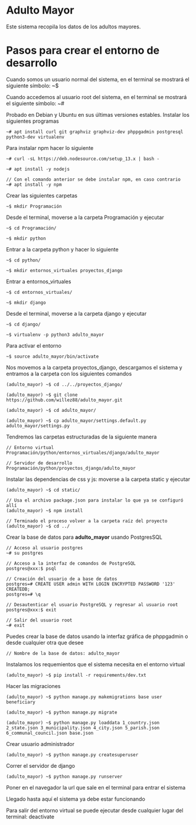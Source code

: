 # Adulto Mayor

Este sistema recopila los datos de los adultos mayores.

# Pasos para crear el entorno de desarrollo

Cuando somos un usuario normal del sistema, en el terminal se mostrará el siguiente símbolo: ~$

Cuando accedemos al usuario root del sistema, en el terminal se mostrará el siguiente símbolo: ~#

Probado en Debian y Ubuntu en sus últimas versiones estables. Instalar los siguientes programas

    ~# apt install curl git graphviz graphviz-dev phppgadmin postgresql python3-dev virtualenv

Para instalar npm hacer lo siguiente

    ~# curl -sL https://deb.nodesource.com/setup_13.x | bash -

    ~# apt install -y nodejs

    // Con el comando anterior se debe instalar npm, en caso contrario
    ~# apt install -y npm

Crear las siguientes carpetas

    ~$ mkdir Programación

Desde el terminal, moverse a la carpeta Programación y ejecutar

    ~$ cd Programación/

    ~$ mkdir python

Entrar a la carpeta python y hacer lo siguiente

    ~$ cd python/

    ~$ mkdir entornos_virtuales proyectos_django

Entrar a entornos_virtuales

    ~$ cd entornos_virtuales/

    ~$ mkdir django

Desde el terminal, moverse a la carpeta django y ejecutar

    ~$ cd django/

    ~$ virtualenv -p python3 adulto_mayor

Para activar el entorno

    ~$ source adulto_mayor/bin/activate

Nos movemos a la carpeta proyectos_django, descargamos el sistema y entramos a la carpeta con los siguientes comandos

    (adulto_mayor) ~$ cd ../../proyectos_django/

    (adulto_mayor) ~$ git clone https://github.com/willez88/adulto_mayor.git

    (adulto_mayor) ~$ cd adulto_mayor/

    (adulto_mayor) ~$ cp adulto_mayor/settings.default.py adulto_mayor/settings.py

Tendremos las carpetas estructuradas de la siguiente manera

    // Entorno virtual
    Programación/python/entornos_virtuales/django/adulto_mayor

    // Servidor de desarrollo
    Programación/python/proyectos_django/adulto_mayor

Instalar las dependencias de css y js: moverse a la carpeta static y ejecutar

    (adulto_mayor) ~$ cd static/

    // Usa el archivo package.json para instalar lo que ya se configuró allí
    (adulto_mayor) ~$ npm install

    // Terminado el proceso volver a la carpeta raíz del proyecto
    (adulto_mayor) ~$ cd ../

Crear la base de datos para __adulto_mayor__ usando PostgresSQL

    // Acceso al usuario postgres
    ~# su postgres

    // Acceso a la interfaz de comandos de PostgreSQL
    postgres@xxx:$ psql

    // Creación del usuario de a base de datos
    postgres=# CREATE USER admin WITH LOGIN ENCRYPTED PASSWORD '123' CREATEDB;
    postgres=# \q

    // Desautenticar el usuario PostgreSQL y regresar al usuario root
    postgres@xxx:$ exit

    // Salir del usuario root
    ~# exit

Puedes crear la base de datos usando la interfaz gráfica de phppgadmin o desde cualquier otra que desee

    // Nombre de la base de datos: adulto_mayor

Instalamos los requemientos que el sistema necesita en el entorno virtual

    (adulto_mayor) ~$ pip install -r requirements/dev.txt

Hacer las migraciones

    (adulto_mayor) ~$ python manage.py makemigrations base user beneficiary

    (adulto_mayor) ~$ python manage.py migrate

    (adulto_mayor) ~$ python manage.py loaddata 1_country.json 2_state.json 3_municipality.json 4_city.json 5_parish.json 6_communal_council.json base.json

Crear usuario administrador

    (adulto_mayor) ~$ python manage.py createsuperuser

Correr el servidor de django

    (adulto_mayor) ~$ python manage.py runserver

Poner en el navegador la url que sale en el terminal para entrar el sistema

Llegado hasta aquí el sistema ya debe estar funcionando

Para salir del entorno virtual se puede ejecutar desde cualquier lugar del terminal: deactivate
